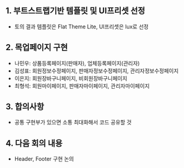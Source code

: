 ## 1. 부트스트랩기반 템플릿 및 UI프리셋 선정

- 토의 결과 템플릿은 Flat Theme Lite, UI프리셋은 lux로 선정

## 2. 목업페이지 구현

- 나민우: 상품등록페이지(판매자), 업체등록페이지(관리자)
- 김성표: 회원정보수정페이지, 판매자정보수정페이지, 관리자정보수정페이지
- 이은지: 회원장바구니페이지, 비회원장바구니페이지
- 최형석: 회원마이페이지, 판매자마이페이지, 관리자마이페이지

## 3. 합의사항

- 공통 구현부가 있으면 소통 최대화해서 코드 공유할 것

## 4. 다음 회의 내용

- Header, Footer 구현 논의

